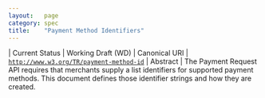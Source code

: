 ```yaml
---
layout:   page
category: spec
title:    "Payment Method Identifiers"
---
```


| Current Status | Working Draft (WD)
| Canonical URI | [`http://www.w3.org/TR/payment-method-id`](http://www.w3.org/TR/payment-method-id)
| Abstract | The Payment Request API requires that merchants supply a list identifiers for supported payment methods. This document defines those identifier strings and how they are created.